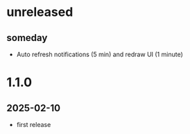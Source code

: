 # unreleased
## someday

 - Auto refresh notifications (5 min) and redraw UI (1 minute)

# 1.1.0
## 2025-02-10

 - first release
